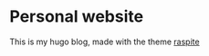 # Personal website

This is my hugo blog, made with the theme [raspite](https://github.com/infi-defi/rasptite)
